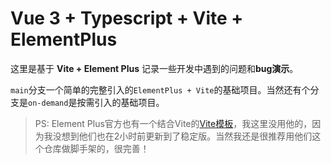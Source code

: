 # Vue 3 + Typescript + Vite + ElementPlus

这里是基于 **Vite + Element Plus** 记录一些开发中遇到的问题和**bug演示**。

`main`分支一个简单的完整引入的`ElementPlus + Vite`的基础项目。当然还有个分支是`on-demand`是按需引入的基础项目。

> PS: Element Plus官方也有一个结合Vite的[Vite模板](https://github.com/element-plus/element-plus-vite-starter)，我这里没用他的，因为我没想到他们也在2小时前更新到了稳定版。当然我还是很推荐用他们这个仓库做脚手架的，很完善！

